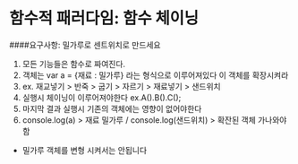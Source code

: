 # 함수적 패러다임: 함수 체이닝

####요구사항: 밀가루로 센트위치로 만드세요

1. 모든 기능들은 함수로 짜여진다.
2. 객체는 var a = {재료 : 밀가루} 라는 형식으로 이루어져있다 이 객체를 확장시켜라
3. ex. 재교넣기 > 반죽 > 굽기 > 자르기 > 재료넣기 > 샌드위치
4. 실행시 체이닝이 이루어져야한다 ex.A().B().C();
5. 마지막 결과 실행시 기존의 객체에는 영향이 없어야한다 
6. console.log(a) >  재료 밀가루 / console.log(샌드위치) > 확잔된 객체 가나와야함

* 밀가루 객체를 변형 시켜서는 안됩니다 
